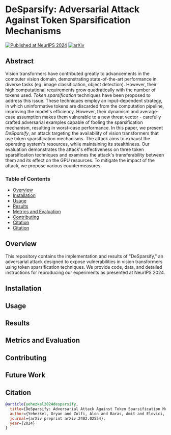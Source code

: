 # DeSparsify: Adversarial Attack Against Token Sparsification Mechanisms
[![Published at NeurIPS 2024](https://img.shields.io/badge/Published-NeurIPS%202024-blue.svg)](link_to_paper)
[![arXiv](https://img.shields.io/badge/arXiv-2402.02554-b31b1b.svg)](https://arxiv.org/abs/2402.02554)

## Abstract
Vision transformers have contributed greatly to advancements in the computer vision domain, demonstrating state-of-the-art performance in diverse tasks (eg. image classification, object detection).
However, their high computational requirements grow quadratically with the number of tokens used.
*Token sparsification* techniques have been proposed to address this issue.
These techniques employ an input-dependent strategy, in which uninformative tokens are discarded from the computation pipeline, improving the model's efficiency.
However, their dynamism and average-case assumption makes them vulnerable to a new threat vector - carefully crafted adversarial examples capable of fooling the sparsification mechanism, resulting in worst-case performance.
In this paper, we present *DeSparsify*, an attack targeting the availability of vision transformers that use token sparsification mechanisms.
The attack aims to exhaust the operating system's resources, while maintaining its stealthiness.
Our evaluation demonstrates the attack's effectiveness on three token sparsification techniques and examines the attack's transferability between them and its effect on the GPU resources.
To mitigate the impact of the attack, we propose various countermeasures.

### Table of Contents
- [Overview](#overview)
- [Installation](#installation)
- [Usage](#usage)
- [Results](#results)
- [Metrics and Evaluation](#metrics-and-evaluation)
- [Contributing](#contributing)
- [Citation](#Future-Work)
- [Citation](#citation)

## Overview
This repository contains the implementation and results of "DeSparsify," an adversarial attack designed to expose vulnerabilities in vision transformers using token sparsification techniques. We provide code, data, and detailed instructions for reproducing our experiments as presented at NeurIPS 2024.

## Installation

## Usage

## Results

## Metrics and Evaluation

## Contributing

## Future Work

## Citation
```bibtex
@article{yehezkel2024desparsify,
  title={DeSparsify: Adversarial Attack Against Token Sparsification Mechanisms in Vision Transformers},
  author={Yehezkel, Oryan and Zolfi, Alon and Baras, Amit and Elovici, Yuval and Shabtai, Asaf},
  journal={arXiv preprint arXiv:2402.02554},
  year={2024}
}
```
